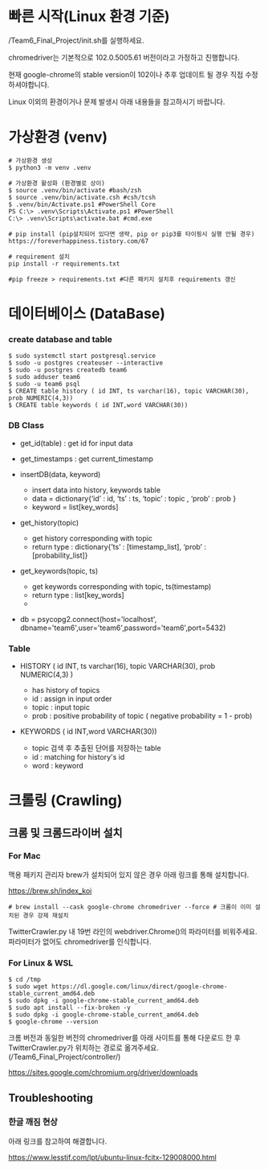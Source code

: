 # 빠른 시작(Linux 환경 기준)
/Team6_Final_Project/init.sh를 실행하세요.

chromedriver는 기본적으로 102.0.5005.61 버전이라고 가정하고 진행합니다.

현재 google-chrome의 stable version이 102이나 추후 업데이트 될 경우 직접 수정 하셔야합니다.

Linux 이외의 환경이거나 문제 발생시 아래 내용들을 참고하시기 바랍니다.

# 가상환경 (venv)
```shell
# 가상환경 생성
$ python3 -m venv .venv

# 가상환경 활성화 (환경별로 상이)
$ source .venv/bin/activate #bash/zsh	
$ source .venv/bin/activate.csh #csh/tcsh
$ .venv/bin/Activate.ps1 #PowerShell Core	
PS C:\> .venv\Scripts\Activate.ps1 #PowerShell
C:\> .venv\Scripts\activate.bat #cmd.exe	

# pip install (pip설치되어 있다면 생략, pip or pip3를 타이핑시 실행 안될 경우)
https://foreverhappiness.tistory.com/67

# requirement 설치
pip install -r requirements.txt

#pip freeze > requirements.txt #다른 패키지 설치후 requirements 갱신
```


# 데이터베이스 (DataBase)
### create database and table 
```shell
$ sudo systemctl start postgresql.service
$ sudo -u postgres createuser --interactive
$ sudo -u postgres createdb team6
$ sudo adduser team6
$ sudo -u team6 psql
$ CREATE table history ( id INT, ts varchar(16), topic VARCHAR(30), prob NUMERIC(4,3))
$ CREATE table keywords ( id INT,word VARCHAR(30))
```
### DB Class
- get_id(table) : get id for input data

- get_timestamps : get current_timestamp

- insertDB(data, keyword)
    - insert data into history, keywords table
    - data = dictionary{’id’ : id, ‘ts’ : ts, ‘topic’ : topic , ‘prob’ : prob }
    - keyword = list[key_words]
    
- get_history(topic)
    - get history corresponding with topic
    - return type : dictionary{’ts’ : [timestamp_list], ‘prob’ : [probability_list]}
    
- get_keywords(topic, ts)
    - get keywords corresponding with topic, ts(timestamp)
    - return type : list[key_words]
    - 
- db = psycopg2.connect(host='localhost', dbname='team6',user='team6',password='team6',port=5432)

### Table
- HISTORY ( id INT, ts varchar(16), topic VARCHAR(30), prob NUMERIC(4,3) )
    - has history of topics
    - id : assign in input order
    - topic : input topic
    - prob : positive probability of topic ( negative probability = 1 - prob)

- KEYWORDS ( id INT,word VARCHAR(30))
    - topic 검색 후 추출된 단어를 저장하는 table
    - id : matching for history's id 
    - word : keyword

# 크롤링 (Crawling)
## 크롬 및 크롬드라이버 설치
### For Mac
맥용 패키지 관리자 brew가 설치되어 있지 않은 경우 아래 링크를 통해 설치합니다.

https://brew.sh/index_koi

```shell
# brew install --cask google-chrome chromedriver --force # 크롬이 이미 설치된 경우 강제 재설치
```
TwitterCrawler.py 내 19번 라인의 webdriver.Chrome()의 파라미터를 비워주세요. 파라미터가 없어도 chromedriver를 인식합니다.
### For Linux & WSL
```shell
$ cd /tmp
$ sudo wget https://dl.google.com/linux/direct/google-chrome-stable_current_amd64.deb
$ sudo dpkg -i google-chrome-stable_current_amd64.deb
$ sudo apt install --fix-broken -y
$ sudo dpkg -i google-chrome-stable_current_amd64.deb
$ google-chrome --version
```
크롬 버전과 동일한 버전의 chromedriver를 아래 사이트를 통해 다운로드 한 후 TwitterCrawler.py가 위치하는 경로로 옮겨주세요. (/Team6_Final_Project/controller/)

https://sites.google.com/chromium.org/driver/downloads
## Troubleshooting
### 한글 깨짐 현상
아래 링크를 참고하여 해결합니다.

https://www.lesstif.com/lpt/ubuntu-linux-fcitx-129008000.html
